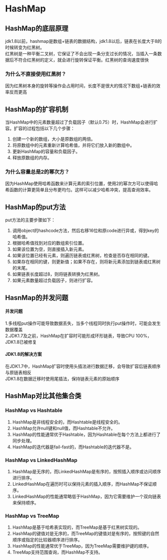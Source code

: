 # HashMap
## HashMap的底层原理
jdk1.8以前，hashmap是数组+链表的数据结构，jdk1.8以后，链表在长度大于8的时候转变为红黑树。  
红黑树是一种平衡二叉树，它保证了不会出现一条分支过长的情况，当插入一条数据后不符合红黑树的定义，就会进行旋转保证平衡。红黑树的查询速度很快
### 为什么不直接使用红黑树？
因为红黑树本身的旋转等操作会占用时间，长度不是很大的情况下数组+链表的效率反而更高

## HashMap的扩容机制
当HashMap中的元素数量超过了负载因子（默认0.75）时，HashMap会进行扩容。扩容的过程包括以下几个步骤：
1. 创建一个新的数组，大小是原数组的两倍。
2. 将原数组中的元素重新计算哈希值，并将它们放入新的数组中。
3. 更新HashMap的容量和负载因子。
4. 释放原数组的内存。
### 为什么容量总是2的幂次方？
因为HashMap使用哈希函数来计算元素的索引位置，使用2的幂次方可以使得哈希函数的计算更简单且分布更均匀。这样可以减少哈希冲突，提高查询效率。

## HashMap的put方法
put方法的主要步骤如下：
1. 调用object的hashcode方法，然后右移16位和原code进行异或，得到key的哈希值。
2. 根据哈希值找到对应的数组索引位置。
3. 如果该位置为空，则直接插入新元素。
4. 如果该位置已经有元素，则遍历链表或红黑树，检查是否存在相同的键。
5. 如果存在相同的键，则更新值；如果不存在，则将新元素添加到链表或红黑树的末尾。
6. 如果链表长度超过8，则将链表转换为红黑树。
7. 如果元素数量超过负载因子，则进行扩容。

## HasnMap的并发问题
#### 并发问题
1.多线程put操作可能导致数据丢失，当多个线程同时执行put操作时，可能会发生数据覆盖  
2.JDK1.7及之前，HashMap在扩容时可能形成环形链表，导致CPU 100%，JDK1.8已被修复
#### JDK1.8的解决方案
在JDK1.7中，HashMap扩容时使用头插法进行数据迁移，会导致扩容后链表顺序与原链表相反  
JDK1.8在数据迁移时使用尾插法，保持链表元素的原始顺序

## HashMap对比其他集合类
### HashMap vs Hashtable
1. HashMap是非线程安全的，而Hashtable是线程安全的。
2. HashMap允许null键和null值，而Hashtable不允许。
3. HashMap的性能通常优于Hashtable，因为Hashtable在每个方法上都进行了同步处理。
4. HashMap的迭代器是fail-fast的，而Hashtable的迭代器不是。
### HashMap vs LinkedHashMap
1. HashMap是无序的，而LinkedHashMap是有序的，按照插入顺序或访问顺序进行排序。
2. LinkedHashMap在遍历时可以保持元素的插入顺序，而HashMap不保证顺序。
3. LinkedHashMap的性能通常略低于HashMap，因为它需要维护一个双向链表来保持顺序。
### HashMap vs TreeMap
1. HashMap是基于哈希表实现的，而TreeMap是基于红黑树实现的。
2. HashMap的键值对是无序的，而TreeMap的键值对是有序的，按照键的自然顺序或指定的比较器顺序进行排序。
3. HashMap的性能通常优于TreeMap，因为TreeMap需要维护键的顺序。
4. TreeMap支持范围查询，而HashMap不支持。
